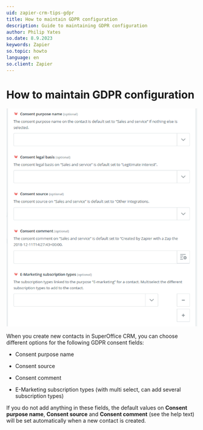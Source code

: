 ```yaml
---
uid: zapier-crm-tips-gdpr
title: How to maintain GDPR configuration
description: Guide to maintaining GDPR configuration
author: Philip Yates
so.date: 8.9.2023
keywords: Zapier
so.topic: howto
language: en
so.client: Zapier
---
```


# How to maintain GDPR configuration

![Create new contact information][img1]

When you create new contacts in SuperOffice CRM, you can choose different options for the following GDPR consent fields:

  * Consent purpose name

  * Consent source

  * Consent comment

  * E-Marketing subscription types (with multi select, can add several subscription types)

If you do not add anything in these fields, the default values on **Consent purpose name**, **Consent source** and **Consent comment** (see the help text) will be set automatically when a new contact is created.

[img1]:media/create-contact.png